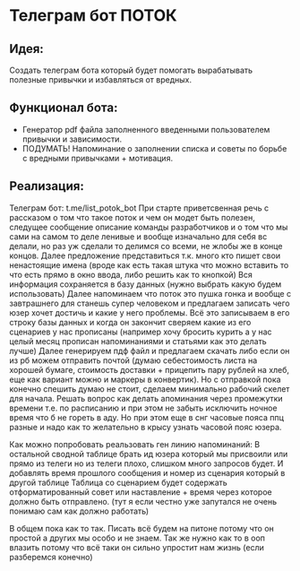 # Телеграм бот ПОТОК

## Идея:
Создать телеграм бота который будет помогать вырабатывать полезные привычки и избавляться от вредных.

## Функционал бота:
- Генератор pdf файла заполненного введенными пользователем привычки и зависимости.
- ПОДУМАТЬ! Напоминание о заполнении списка и советы по борьбе с вредными привычками + мотивация.


## Реализация:
Телеграм бот: t.me/list_potok_bot
При старте приветсвенная речь с рассказом о том что такое поток и чем он модет быть полезен, следущее сообщение описание команды разработчиков и о том что мы сами на самом то деле ленивые и вообще изначально для себя вс делали, но раз уж сделали то делимся со всеми, не жлобы же в конце концов. 
Далее предложение представиться т.к. много кто пишет свои ненастоящие имена (вроде как есть такая штука что можно вставить то что есть прямо в окно ввода, либо решить как то кнопкой)
Вся информация сохраняется в базу данных (нужно выбрать какую будем использовать)
Далее напоминаем что поток это пушка гонка и вообще с завтрашнего для станешь супер человеком и предлагаем записать чего юзер хочет достичь и какие у него проблемы. Всё это записываем в его строку базы данных и когда он закончит сверяем какие из его сценариев у нас прописаны (например хочу бросить курить а у нас целый месяц прописан напоминаниями и статьями как это делать лучше)
Далее генерируем пдф файл и предлагаем скачать либо если он из рб можем отправить почтой (думаю себестоимость листа на хорошей бумаге, стоимость доставки + прицепить пару рублей на хлеб, еще как вариант можно и маркеры в конвертик). Но с отправкой пока конечно спешить думаю не стоит, сделаем минимально рабочий скелет для начала.
Решать вопрос как делать апоминания через промежутки времени т.е. по расписанию и при этом не забыть исключить ночное время что б не гореть в аду. Но при этом еще в снг часовые пояса ппц разные и надо как то желательно в крысу узнать часовой пояс юзера.

Как можно попробовать реальзовать ген линию напоминаний:
В остальной сводной таблице брать ид юзера который мы присвоили или прямо из телеги но из телеги плохо, слишком много запросов будет. И добавлять время прошлого сообщения и номер из сценария который в другой таблице
Таблица со сценарием будет содержать отформатированный совет или наставление + время через которое должно быть отправлено. (тут я если честно уже запутался  не очень понимаю сам как должно работать)

В общем пока как то так. Писать всё будем на питоне потому что он простой а других мы особо и не знаем. Так же нужно как то в ооп влазить потому что всё таки он сильно упростит нам жизнь (если разберемся конечно)